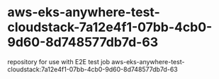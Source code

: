 # aws-eks-anywhere-test-cloudstack-7a12e4f1-07bb-4cb0-9d60-8d748577db7d-63
repository for use with E2E test job aws-eks-anywhere-test-cloudstack:7a12e4f1-07bb-4cb0-9d60-8d748577db7d-63
